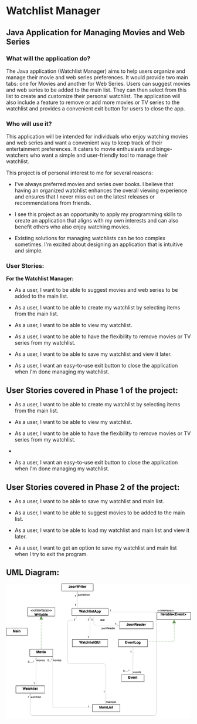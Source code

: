 # Watchlist Manager

## Java Application for Managing Movies and Web Series

### What will the application do?

The Java application (Watchlist Manager) aims to help users organize and manage their movie and web series preferences. 
It would provide two main tabs: one for Movies and another for Web Series.
Users can suggest movies and web series to be added to the main list. 
They can then select from this list to create and customize their personal watchlist. 
The application will also include a feature to remove or add more movies or TV series to the watchlist and provides a convenient exit button for users to close the app.

### Who will use it?

This application will be intended for individuals who enjoy watching movies and web series and want a convenient way to keep track of their entertainment preferences. It caters to movie enthusiasts and binge-watchers who want a simple and user-friendly tool to manage their watchlist.


This project is of personal interest to me for several reasons:

- I've always preferred movies and series over books. I believe that having an organized watchlist enhances the overall viewing experience and ensures that I never miss out on the latest releases or recommendations from friends. 

- I see this project as an opportunity to apply my programming skills to create an application that aligns with my own interests and can also benefit others who also enjoy watching movies.

- Existing solutions for managing watchlists can be too complex sometimes. I'm excited about designing an application that is intuitive and simple.


### User Stories:

**For the Watchlist Manager:**

- As a user, I want to be able to suggest movies and web series to be added to the main list.

- As a user, I want to be able to create my watchlist by selecting items from the main list.

- As a user, I want to be able to view my watchlist.

- As a user, I want to be able to have the flexibility to remove movies or TV series from my watchlist.

- As a user, I want to be able to save my watchlist and view it later.

- As a user, I want an easy-to-use exit button to close the application when I'm done managing my watchlist.

## User Stories covered in Phase 1 of the project: 

- As a user, I want to be able to create my watchlist by selecting items from the main list.

- As a user, I want to be able to view my watchlist.

- As a user, I want to be able to have the flexibility to remove movies or TV series from my watchlist.
- 
- As a user, I want an easy-to-use exit button to close the application when I'm done managing my watchlist.

## User Stories covered in Phase 2 of the project:

- As a user, I want to be able to save my watchlist and main list.

- As a user, I want to be able to suggest movies to be added to the main list.

- As a user, I want to be able to load my watchlist and main list and view it later.

- As a user, I want to get an option to save my watchlist and main list when I try to exit the program.



## UML Diagram: 

![](uml_diagram.png)
